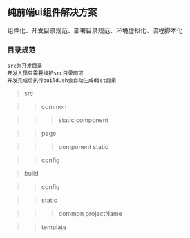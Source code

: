 ## 纯前端ui组件解决方案

   组件化、开发目录规范、部署目录规范、环境虚拟化、流程脚本化

### 目录规范
    src为开发目录
    开发人员只需要维护src目录即可
    开发完成后执行build.sh会自动生成dist目录

> src

> > common

> > > static
> > > component

> > page

> > > component
> > > static

> > config

> build

> > config

> > static

> > > common
> > > projectName

> > template
